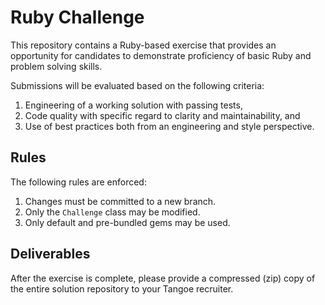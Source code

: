# Ruby Challenge
This repository contains a Ruby-based exercise that provides an opportunity for
candidates to demonstrate proficiency of basic Ruby and problem solving skills.

Submissions will be evaluated based on the following criteria:
1. Engineering of a working solution with passing tests,
1. Code quality with specific regard to clarity and maintainability, and
1. Use of best practices both from an engineering and style perspective.

## Rules
The following rules are enforced:
1. Changes must be committed to a new branch.
1. Only the `Challenge` class may be modified.
1. Only default and pre-bundled gems may be used.

## Deliverables
After the exercise is complete, please provide a compressed (zip) copy of the
entire solution repository to your Tangoe recruiter.
